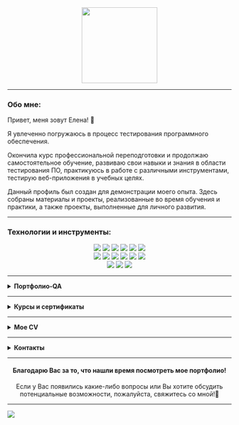 <div id="header" align="center">
   <img src="https://github.com/Elena-Belova/Elena-Belova/assets/148638077/af36a957-fbe1-47ac-90ed-40efb69d91ba" height="170" />
</div>

<hr>

### **Обо мне:**
Привет, меня зовут Елена! 👋 

Я увлеченно погружаюсь в процесс тестирования программного обеспечения. 

Окончила курс профессиональной переподготовки и продолжаю самостоятельное обучение, развиваю свои навыки и знания в области тестирования ПО, практикуюсь в работе с различными инструментами, тестирую веб-приложения в учебных целях.

Данный профиль был создан для демонстрации моего опыта. 
Здесь собраны материалы и проекты, реализованные во время обучения и практики, а также проекты, выполненные для личного развития.

<hr>

### **Технологии и инструменты:**

<div align="center"> 
<img src="https://img.shields.io/badge/github-181717?style=for-the-badge&logo=github&logoColor=white"/> <img src="https://img.shields.io/badge/draw.io-F08705?style=for-the-badge&logo=diagramsdotnet&logoColor=white"/> <img src="https://img.shields.io/badge/Xmind-FF4500?style=for-the-badge&logo=Xmind&logoColor=white"/> <img src="https://img.shields.io/badge/miro-FFD700?style=for-the-badge&logo=miro&logoColor=050038"/> <img src="https://img.shields.io/badge/TestRail-65C179?style=for-the-badge&logo=testrail&logoColor=white"/> <img src="https://img.shields.io/badge/jira-0052CC?style=for-the-badge&logo=jira&logoColor=white"/> <br> <img src="https://img.shields.io/badge/postman-FF6C37?style=for-the-badge&logo=postman&logoColor=white"/> <img src="https://img.shields.io/badge/DevTools-4285F4?style=for-the-badge&logo=googlechrome&logoColor=white"/> <img src="https://img.shields.io/badge/swagger-7CFC00?style=for-the-badge&logo=swagger&logoColor=000000"/>  <img src="https://img.shields.io/badge/mysql-4479A1?style=for-the-badge&logo=mysql&logoColor=white"/> <img src="https://img.shields.io/badge/postgresql-%23316192?style=for-the-badge&logo=postgresql&logoColor=white"/> <img src="https://img.shields.io/badge/html-E34F26?style=for-the-badge&logo=html5&logoColor=white"/><br>
<img src="https://img.shields.io/badge/python-3776AB?style=for-the-badge&logo=python&logoColor=ffdd54"/> <img src="https://img.shields.io/badge/pytest-000000?style=for-the-badge&logo=pytest&logoColor=0A9EDC"/> <img src="https://img.shields.io/badge/selenium-43B02A?style=for-the-badge&logo=selenium&logoColor=white"/>
</div>

<hr>

<details>
<summary><b>Портфолио-QA</b></summary>
<br>

<kbd>&#8594;</kbd> [Тестовая документация](https://github.com/Elena-Belova/Test-Documentation)
<pre> Тест-план | Чек-листы | Тест-Кейсы | Баг-репорты | Отчет по тестированию | TestRail | JIRA </pre>

<kbd>&#8594;</kbd> [Проектирование тестов](https://github.com/Elena-Belova/Test-Design)
<pre> Тест-дизайн | Классы эквивалентности | Граничные значения | Доменный анализ 
 Таблицы и диаграммы | Pairwise | Use Case </pre>

<kbd>&#8594;</kbd> [Работа с требованиями](https://github.com/Elena-Belova/Working-with-requirements)
<pre> Тестирование | Декомпозиция | MindMap | Use Case | User Story Mapping | Example Mapping </pre>

<kbd>&#8594;</kbd> [Тестирование веб-приложений](https://github.com/Elena-Belova/Project-Pet-Home)
<pre>  Проект "Дом Питомца" | Функциональное | UI | Кроссбраузерное | Кроссплатформенное </pre>

<kbd>&#8594;</kbd> [Тестирование API](https://github.com/Elena-Belova/API-Testing)
<pre> REST API | Postman | Swagger | DevTools | JSON </pre>

<kbd>&#8594;</kbd> [БД SQL](https://github.com/Elena-Belova/SQL)
<pre> SQL | MySQL | PostgreSQL | phpMyAdmin | pgAdmin | DBeaver </pre>

<hr>

### Основы автоматизации тестирования

<kbd>&#8594;</kbd> [Автоматизация тестирования GUI](https://github.com/Elena-Belova/Project-Rostelecom)
<pre> Проект "Ростелеком" | Python | PyTest | Selenium | PageObject </pre>

<kbd>&#8594;</kbd> [Автоматизация тестирования REST API](https://github.com/Elena-Belova/Autotesting-REST-API-PetFriends)
<pre> Проект "Pet Friends" | REST API | Python | PyTest | Requests </pre>

</details>

<hr>

<details>
<summary><b>Курсы и сертификаты</b></summary>
<br>
  
- [X] "Инженер по ручному тестированию" (SkillFactory)
- [X] "Тестировщик-автоматизатор на Python" (SkillFactory)
- [X] "Техники Тест Дизайна для тестировщиков" (Stepik)
- [X] "Тестирование ПО: Postman для тестирования API" (Stepik)
- [X] "Основы SQL для программистов" (SkillFactory)
- [X] "Интерактивный тренажер по SQL" (Stepik)

 [Диплом о профессиональной переподготовкe](https://drive.google.com/file/d/1aAA7JftYgCeMLadEWwo6RWiOtNtuqSbK/view?usp=drive_link), [Manual](https://drive.google.com/file/d/1tP7Q5sAXHkp53ote14cCiqGZlUgStSe3/view?usp=drive_link)<br>
 [Сертификаты Stepik: SQL](https://drive.google.com/file/d/1e5UPqJSdpIWKjToEAiFpQNBJYsv8LJQj/view?usp=drive_link), [Postman](https://drive.google.com/file/d/1mRCXeQSVo5M8CwObADLLsN6SSXENrHA0/view?usp=drive_link), [Тест-Дизайн](https://drive.google.com/file/d/1Dri6Xkr_RCPw4gIfTeK3k3-YatYO4Saa/view?usp=drive_link)
</details>

<hr>

<details>
<summary><b>Мое CV</b></summary>
<br>

[Резюме](https://drive.google.com/file/d/1TKqC4rJTeAkB4q6oj_GPEecRnc3AzfSQ/view?usp=sharing)

</details>

<hr>

<details>
<summary><b>Контакты</b></summary>
<br>

[![email](https://img.shields.io/badge/mail-005FF9?style=flat&logo=maildotru&logoColor=F4C51C)](mailto:qa.elena_belova@mail.ru) [![gmail](https://img.shields.io/badge/gmail-red?style=flat&logo=gmail&logoColor=white)](mailto:qa.elena.belova@gmail.com)
[![telegram](https://img.shields.io/badge/telegram-26A5E4?style=flat&logo=telegram&logoColor=white)](https://t.me/volobelo)

</details>

<hr>

<h4 align="center">Благодарю Вас за то, что нашли время посмотреть мое портфолио!</h4>
<p align="center">Если у Вас появились какие-либо вопросы или Вы хотите обсудить потенциальные возможности, пожалуйста, свяжитесь со мной!🤝</p> 
<hr>

![](https://komarev.com/ghpvc/?username=Elena-Belova&style=flat&color=lightgrey)

